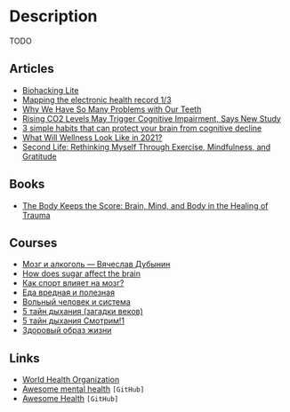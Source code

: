 # Description

TODO


## Articles

- [Biohacking Lite](https://karpathy.github.io/2020/06/11/biohacking-lite/)
- [Mapping the electronic health record 1/3](https://wardle.org/strategy/2021/10/21/mapping-the-epr-1.html)
- [Why We Have So Many Problems with Our Teeth](https://www.scientificamerican.com/article/why-we-have-so-many-problems-with-our-teeth/)
- [Rising CO2 Levels May Trigger Cognitive Impairment, Says New Study](https://sparkonit.com/2020/04/30/rising-co2-levels-may-trigger-cognitive-impairment/)
- [3 simple habits that can protect your brain from cognitive decline](https://www.fastcompany.com/90303904/3-tips-to-slowing-down-cognitive-decline)
- [What Will Wellness Look Like in 2021?](https://www.vogue.com/article/wellness-2021)
- [Second Life: Rethinking Myself Through Exercise, Mindfulness, and Gratitude](https://www.macstories.net/stories/second-life/)


## Books

- [The Body Keeps the Score: Brain, Mind, and Body in the Healing of Trauma](https://www.goodreads.com/book/show/18693771)


## Courses

- [Мозг и алкоголь — Вячеслав Дубынин](https://youtu.be/YY2jXjPI9qg)
- [How does sugar affect the brain](https://youtu.be/lEXBxijQREo)
- [Как спорт влияет на мозг? ](https://youtu.be/J0q78ph-2QQ)
- [Еда вредная и полезная](https://youtu.be/NgOVN4050ow)
- [Вольный человек и система](https://youtu.be/Mh_-MYNIrXs)
- [5 тайн дыхания (загадки веков)](https://youtu.be/8XLTIIdaFkQ)
- [5 тайн дыхания Смотрим!1](https://youtu.be/hYJvZ2a_m28)
- [Здоровый образ жизни](https://youtube.com/playlist?list=PLxGo9dxQkqWDIDyGQhfU5ZuyuCjsH_pm1)


## Links

- [World Health Organization](https://www.who.int/en)
- [Awesome mental health](https://github.com/dreamingechoes/awesome-mental-health) `[GitHub]`
- [Awesome Health](https://github.com/evexoio/awesome-health) `[GitHub]`
